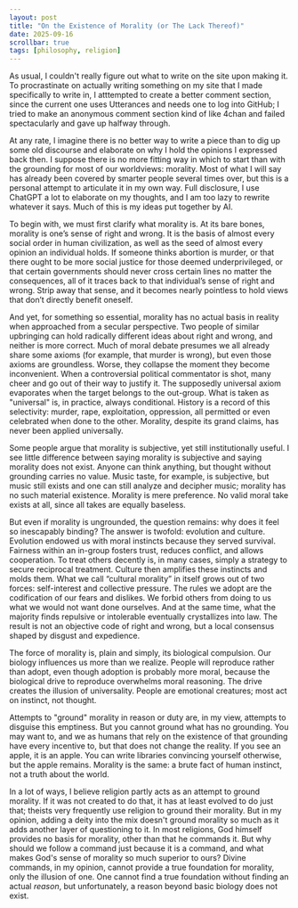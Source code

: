 ```yaml
---
layout: post
title: "On the Existence of Morality (or The Lack Thereof)"
date: 2025-09-16
scrollbar: true
tags: [philosophy, religion]
---
```


As usual, I couldn't really figure out what to write on the site upon making it. To procrastinate on actually writing something on my site that I made specifically to write in, I atttempted to create a better comment section, since the current one uses Utterances and needs one to log into GitHub; I tried to make an anonymous comment section kind of like 4chan and failed spectacularly and gave up halfway through.

At any rate, I imagine there is no better way to write a piece than to dig up some old discourse and elaborate on why I hold the opinions I expressed back then. I suppose there is no more fitting way in which to start than with the grounding for most of our worldviews: morality. Most of what I will say has already been covered by smarter people several times over, but this is a personal attempt to articulate it in my own way. Full disclosure, I use ChatGPT a lot to elaborate on my thoughts, and I am too lazy to rewrite whatever it says. Much of this is my ideas put together by AI.

To begin with, we must first clarify what morality is. At its bare bones, morality is one’s sense of right and wrong. It is the basis of almost every social order in human civilization, as well as the seed of almost every opinion an individual holds. If someone thinks abortion is murder, or that there ought to be more social justice for those deemed underprivileged, or that certain governments should never cross certain lines no matter the consequences, all of it traces back to that individual’s sense of right and wrong. Strip away that sense, and it becomes nearly pointless to hold views that don’t directly benefit oneself.

And yet, for something so essential, morality has no actual basis in reality when approached from a secular perspective. Two people of similar upbringing can hold radically different ideas about right and wrong, and neither is more correct. Much of moral debate presumes we all already share some axioms (for example, that murder is wrong), but even those axioms are groundless. Worse, they collapse the moment they become inconvenient. When a controversial political commentator is shot, many cheer and go out of their way to justify it. The supposedly universal axiom evaporates when the target belongs to the out-group. What is taken as "universal" is, in practice, always conditional. History is a record of this selectivity: murder, rape, exploitation, oppression, all permitted or even celebrated when done to the other. Morality, despite its grand claims, has never been applied universally.

Some people argue that morality is subjective, yet still institutionally useful. I see little difference between saying morality is subjective and saying morality does not exist. Anyone can think anything, but thought without grounding carries no value. Music taste, for example, is subjective, but music still exists and one can still analyze and decipher music; morality has no such material existence. Morality is mere preference. No valid moral take exists at all, since all takes are equally baseless.

But even if morality is ungrounded, the question remains: why does it feel so inescapably binding? The answer is twofold: evolution and culture. Evolution endowed us with moral instincts because they served survival. Fairness within an in-group fosters trust, reduces conflict, and allows cooperation. To treat others decently is, in many cases, simply a strategy to secure reciprocal treatment. Culture then amplifies these instincts and molds them. What we call “cultural morality” in itself grows out of two forces: self-interest and collective pressure. The rules we adopt are the codification of our fears and dislikes. We forbid others from doing to us what we would not want done ourselves. And at the same time, what the majority finds repulsive or intolerable eventually crystallizes into law. The result is not an objective code of right and wrong, but a local consensus shaped by disgust and expedience.

The force of morality is, plain and simply, its biological compulsion. Our biology influences us more than we realize. People will reproduce rather than adopt, even though adoption is probably more moral, because the biological drive to reproduce overwhelms moral reasoning. The drive creates the illusion of universality. People are emotional creatures; most act on instinct, not thought.

Attempts to "ground" morality in reason or duty are, in my view, attempts to disguise this emptiness. But you cannot ground what has no grounding. You may want to, and we as humans that rely on the existence of that grounding have every incentive to, but that does not change the reality. If you see an apple, it is an apple. You can write libraries convincing yourself otherwise, but the apple remains. Morality is the same: a brute fact of human instinct, not a truth about the world. 

In a lot of ways, I believe religion partly acts as an attempt to ground morality. If it was not created to do that, it has at least evolved to do just that; theists very frequently use religion to ground their morality. But in my opinion, adding a deity into the mix doesn't ground morality so much as it adds another layer of questioning to it. In most religions, God himself provides no basis for morality, other than that he commands it. But why should we follow a command just because it is a command, and what makes God's sense of morality so much superior to ours? Divine commands, in my opinion, cannot provide a true foundation for morality, only the illusion of one. One cannot find a true foundation without finding an actual *reason*, but unfortunately, a reason beyond basic biology does not exist.